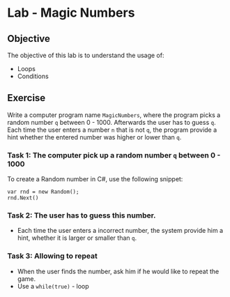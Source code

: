 # Lab - Magic Numbers

## Objective
The objective of this lab is to understand the usage of:
* Loops
* Conditions

## Exercise
Write a computer program name `MagicNumbers`, where the program picks a random number `q` between 0 - 1000. Afterwards the user has to guess `q`. Each time the user enters a number `n` that is not `q`, the program provide a hint whether the entered number was higher or lower than `q`.

### Task 1: The computer pick up a random number `q` between 0 - 1000
To create a Random number in C#, use the following snippet:
```
var rnd = new Random(); 
rnd.Next()
```

### Task 2: The user has to guess this number.
* Each time the user enters a incorrect number, the system provide him a hint, whether it is larger or smaller than `q`.

### Task 3: Allowing to repeat
* When the user finds the number, ask him if he would like to repeat the game.
* Use a `while(true)` - loop
